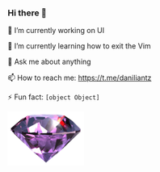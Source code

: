 ### Hi there 👋

🔭 I’m currently working on UI

🌱 I’m currently learning how to exit the Vim

💬 Ask me about anything

📫 How to reach me: https://t.me/daniliantz

⚡ Fun fact: `[object Object]`

<img src="https://github.com/daniliantz/daniliantz/blob/main/brilliant.gif" width="30%">

<!--
**daniliantz/daniliantz** is a ✨ _special_ ✨ repository because its `README.md` (this file) appears on your GitHub profile.

Here are some ideas to get you started:

- 🔭 I’m currently working on ...
- 🌱 I’m currently learning ...
- 👯 I’m looking to collaborate on ...
- 🤔 I’m looking for help with ...
- 💬 Ask me about ...
- 📫 How to reach me: ...
- 😄 Pronouns: ...
- ⚡ Fun fact: ...
-->
